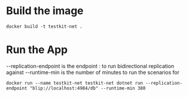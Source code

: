 # Build the image
```
docker build -t testkit-net .
```

# Run the App

--replication-endpoint is the endpoint <SyncGatewayUrl>:<DatabaseName> to run bidirectional replication against
--runtime-min is the number of minutes to run the scenarios for

```
docker run --name testkit-net testkit-net dotnet run --replication-endpoint "blip://localhost:4984/db" --runtime-min 380
```